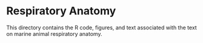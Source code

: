 # Respiratory Anatomy
This directory contains the R code, figures, and text associated with the text on marine animal respiratory anatomy.